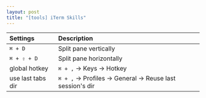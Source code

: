 ```yaml
---
layout: post
title: "[tools] iTerm Skills"
---
```


| Settings          | Description                                                |
| :---------------- | :--------------------------------------------------------- |
| `⌘ + D`           | Split pane vertically                                      |
| `⌘ + ⇧ + D`       | Split pane horizontally                                    |
| global hotkey     | `⌘ + ,` -> Keys -> Hotkey                                  |
| use last tabs dir | `⌘ + ,` -> Profiles -> General -> Reuse last session's dir |